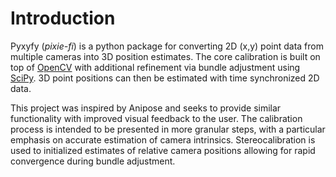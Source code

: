 
# Introduction

Pyxyfy (*pixie-fi*) is a python package for converting 2D (x,y) point data from multiple cameras into 3D position estimates. The core calibration is built on top of [OpenCV](https://docs.opencv.org/4.x/dc/dbb/tutorial_py_calibration.html) with additional refinement via bundle adjustment using [SciPy](https://scipy-cookbook.readthedocs.io/items/bundle_adjustment.html). 3D point positions can then be estimated with time synchronized 2D data.

This project was inspired by Anipose and seeks to provide similar functionality with improved visual feedback to the user. The calibration process is intended to be presented in more granular steps, with a particular emphasis on accurate estimation of camera intrinsics. Stereocalibration is used to initialized estimates of relative camera positions allowing for rapid convergence during bundle adjustment.

